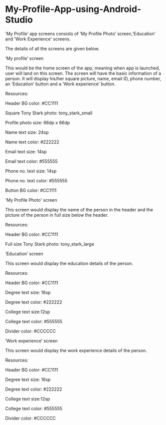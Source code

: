 # My-Profile-App-using-Android-Studio

‘My Profile’ app screens consists of ‘My Profile Photo’ screen,‘Education’ and 'Work Experience' screens.

The details of all the screens are given below. 

‘My profile’ screen 

This would be the home screen of the app, meaning when app is launched, user will land on this screen. 
The screen will have the basic information of a person.
It will display his/her square picture, name, email ID, phone number, an ‘Education’ button and a ‘Work experience’ button.

Resources:

Header BG color: #CC1111

Square Tony Stark photo: tony_stark_small

Profile photo size: 66dp x 66dp

Name text size: 24sp

Name text color: #222222

Email text size: 14sp

Email text color: #555555

Phone no. text size: 14sp

Phone no. text color: #555555

Button BG color: #CC1111

'My Profile Photo' screen

This screen would display the name of the person in the header and the picture of the person in full size below the header.

Resources:

Header BG color: #CC1111

Full size Tony Stark photo: tony_stark_large

‘Education’ screen

This screen would display the education details of the person.

Resources:

Header BG color: #CC1111

Degree text size: 16sp

Degree text color: #222222

College text size:12sp

College text color: #555555

Divider color: #CCCCCC

‘Work experience’ screen

This screen would display the work experience details of the person.

Resources:

Header BG color: #CC1111

Degree text size: 16sp

Degree text color: #222222

College text size:12sp

College text color: #555555

Divider color: #CCCCCC
